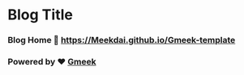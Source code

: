 # Blog Title
### Blog Home :link: https://Meekdai.github.io/Gmeek-template
### Powered by :heart: [Gmeek](https://github.com/Meekdai/Gmeek)
